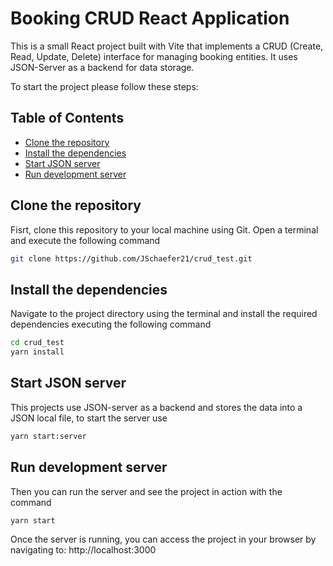 # Booking CRUD React Application

This is a small React project built with Vite that implements a CRUD (Create, Read, Update, Delete) interface for managing booking entities. It uses JSON-Server as a backend for data storage.

To start the project please follow these steps:

## Table of Contents

- [Clone the repository](#clone-the-repository)
- [Install the dependencies](#install-the-dependencies)
- [Start JSON server](#start-json-server)
- [Run development server](#run-development-server)

## Clone the repository

Fisrt, clone this repository to your local machine using Git. Open a terminal and execute the following command

```bash
git clone https://github.com/JSchaefer21/crud_test.git
```

## Install the dependencies

Navigate to the project directory using the terminal and install the required dependencies executing the following command

```bash
cd crud_test
yarn install
```

## Start JSON server

This projects use JSON-server as a backend and stores the data into a JSON local file, to start the server use

```bash
yarn start:server
```

## Run development server

Then you can run the server and see the project in action with the command

```bash
yarn start
```

Once the server is running, you can access the project in your browser by navigating to:
http://localhost:3000
